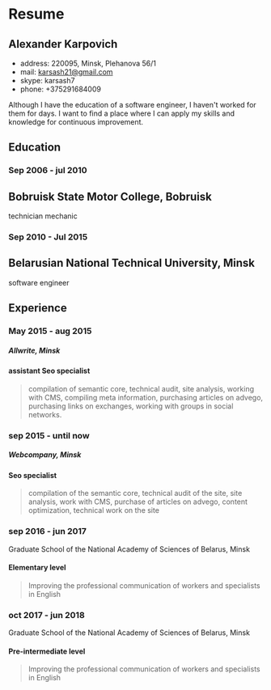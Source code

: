#  Resume

## Alexander Karpovich

* address: 220095, Minsk, Plehanova 56/1
* mail: karsash21@gmail.com
* skype: karsash7
* phone: +375291684009
    
 Although I have the education of a software engineer, I haven't worked for them for days. 
 I want to find a place where I can apply my skills and knowledge for continuous improvement.
 
 
## Education

### Sep 2006 - jul 2010
            
## Bobruisk State Motor College, Bobruisk
            
technician mechanic
             
          
### Sep 2010 - Jul 2015
            
## Belarusian National Technical University, Minsk
           
software engineer
        

## Experience
         
### May 2015 - aug 2015
##### Allwrite, Minsk
#### assistant Seo specialist
> compilation of semantic core, technical audit, site analysis, working with CMS, compiling meta information, purchasing articles on advego, 
purchasing links on exchanges, working with groups in social networks.
            
            
### sep 2015 - until now
##### Webcompany, Minsk
#### Seo specialist
> compilation of the semantic core, technical audit of the site, site analysis, work with CMS, purchase of articles on advego, 
content optimization, technical work on the site
          
          
### sep 2016 - jun 2017
Graduate School of the National Academy of Sciences of Belarus, Minsk
#### Elementary level
> Improving the professional communication of workers and specialists in English
             
### oct 2017 - jun 2018
Graduate School of the National Academy of Sciences of Belarus, Minsk
#### Pre-intermediate level
> Improving the professional communication of workers and specialists in English
          
